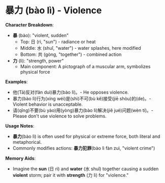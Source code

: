 # **暴力 (bào lì) - Violence**

**Character Breakdown**:  
- **暴** (bào): "violent, sudden"
  - Top: 日 (rì, "sun") - radiance or heat
  - Middle: 水 (shuǐ, "water") - water splashes, here modified
  - Bottom: 共 (gòng, "together") - combined action  
- **力** (lì): "strength, power"
  - Main component: A pictograph of a muscular arm, symbolizes physical force

**Examples**:  
- 他(Tā)反对(fǎn duì)暴力(bào lì)。- He opposes violence.  
- 暴力(bào lì)行为(xíng wéi)是(shì)不可(bù kě)接受(jiē shòu)的(de)。- Violent behavior is unacceptable.  
- 请(qǐng)不要(bù yào)用(yòng)暴力(bào lì)解决(jiě jué)问题(wèn tí)。- Please don't use violence to solve problems.

**Usage Notes**:  
- **暴力**(bào lì) is often used for physical or extreme force, both literal and metaphorical.  
- Commonly modifies actions: **暴力犯罪**(bào lì fàn zuì, "violent crime")

**Memory Aids**:  
- Imagine the **sun** (日 rì) and **water** (水 shuǐ) together causing a sudden **violent** storm; pair it with **strength** (力 lì) for "violence."
